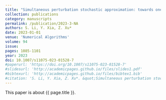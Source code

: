 ```yaml
---
title: "Simultaneous perturbation stochastic approximation: towards one-measurement per iteration"
collection: publications
category: manuscripts
permalink: /publication/2023-3-NA
authors: S. Li, Y. Xia, Z. Xu*
date: 2023-01-01
venue: 'Numerical Algorithms'
volume: 94
issue:
pages: 1085-1101
year: 2023
doi: 10.1007/s11075-023-01528-7
#paperurl: 'https://doi.org/10.1007/s11075-023-01528-7'
#slidesurl: 'http://academicpages.github.io/files/slides1.pdf'
#bibtexurl: 'http://academicpages.github.io/files/bibtex1.bib'
#citation: 'S. Li, Y. Xia, Z. Xu*. &quot;Simultaneous perturbation stochastic approximation: towards one-measurement per iteration.&quot; <i>Numerical Algorithms</i>. 94:1085-1101, 2023. https://doi.org/10.1007/s11075-023-01528-7'
---
```


This paper is about {{ page.title }}.
